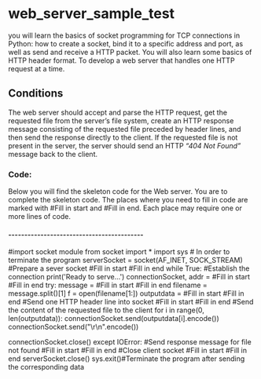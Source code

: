 # web_server_sample_test
you will learn the basics of socket programming for TCP connections in Python: how to create
a socket, bind it to a specific address and port, as well as send and receive a HTTP packet. You will also
learn some basics of HTTP header format. To develop a web server that handles one HTTP request at a time. 
<h2>Conditions</h2>
<p>The web server should accept and parse the HTTP request, get the requested file from the server’s file system, create an HTTP response message consisting of the requested file preceded by header lines, and then send the response directly to the client. If the requested file is not present in the server, the server should send an HTTP<em> “404 Not Found” </em>message back to the client.</p>
<h3>Code:</h3> 
Below you will find the skeleton code for the Web server. You are to complete the skeleton code. The
places where you need to fill in code are marked with #Fill in start and #Fill in end. Each place
may require one or more lines of code. 
<h4>------------------------------------------</h4>
<p>#import socket module
from socket import *
import sys # In order to terminate the program
serverSocket = socket(AF_INET, SOCK_STREAM)
#Prepare a sever socket
#Fill in start
#Fill in end
while True:
 #Establish the connection
 print('Ready to serve...')
 connectionSocket, addr = #Fill in start #Fill in end
 try:
 message = #Fill in start #Fill in end
 filename = message.split()[1]
 f = open(filename[1:])
 outputdata = #Fill in start #Fill in end
 #Send one HTTP header line into socket
 #Fill in start
 #Fill in end
 #Send the content of the requested file to the client
 for i in range(0, len(outputdata)):
 connectionSocket.send(outputdata[i].encode())
 connectionSocket.send("\r\n".encode())

 connectionSocket.close()
 except IOError:
 #Send response message for file not found
 #Fill in start 
 #Fill in end
 #Close client socket
 #Fill in start
 #Fill in end
serverSocket.close()
sys.exit()#Terminate the program after sending the corresponding data 
</p>